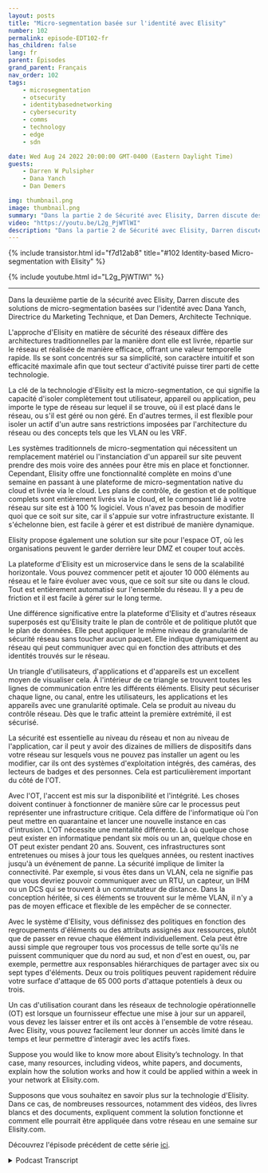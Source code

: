 ```yaml
---
layout: posts
title: "Micro-segmentation basée sur l'identité avec Elisity"
number: 102
permalink: episode-EDT102-fr
has_children: false
lang: fr
parent: Épisodes
grand_parent: Français
nav_order: 102
tags:
    - microsegmentation
    - otsecurity
    - identitybasednetworking
    - cybersecurity
    - comms
    - technology
    - edge
    - sdn

date: Wed Aug 24 2022 20:00:00 GMT-0400 (Eastern Daylight Time)
guests:
    - Darren W Pulsipher
    - Dana Yanch
    - Dan Demers

img: thumbnail.png
image: thumbnail.png
summary: "Dans la partie 2 de Sécurité avec Elisity, Darren discute des solutions de micro-segmentation basées sur l'identité avec Dana Yanch, Directrice du marketing technique, et Dan Demers, Architecte technique."
video: "https://youtu.be/L2g_PjWTlWI"
description: "Dans la partie 2 de Sécurité avec Elisity, Darren discute des solutions de micro-segmentation basées sur l'identité avec Dana Yanch, Directrice du marketing technique, et Dan Demers, Architecte technique."
---
```


<div>
{% include transistor.html id="f7d12ab8" title="#102 Identity-based Micro-segmentation with Elisity" %}

{% include youtube.html id="L2g_PjWTlWI" %}
</div>

---

Dans la deuxième partie de la sécurité avec Elisity, Darren discute des solutions de micro-segmentation basées sur l'identité avec Dana Yanch, Directrice du Marketing Technique, et Dan Demers, Architecte Technique.

L'approche d'Elisity en matière de sécurité des réseaux diffère des architectures traditionnelles par la manière dont elle est livrée, répartie sur le réseau et réalisée de manière efficace, offrant une valeur temporelle rapide. Ils se sont concentrés sur sa simplicité, son caractère intuitif et son efficacité maximale afin que tout secteur d'activité puisse tirer parti de cette technologie.

La clé de la technologie d'Elisity est la micro-segmentation, ce qui signifie la capacité d'isoler complètement tout utilisateur, appareil ou application, peu importe le type de réseau sur lequel il se trouve, où il est placé dans le réseau, ou s'il est géré ou non géré. En d'autres termes, il est flexible pour isoler un actif d'un autre sans restrictions imposées par l'architecture du réseau ou des concepts tels que les VLAN ou les VRF.

Les systèmes traditionnels de micro-segmentation qui nécessitent un remplacement matériel ou l'instanciation d'un appareil sur site peuvent prendre des mois voire des années pour être mis en place et fonctionner. Cependant, Elisity offre une fonctionnalité complète en moins d'une semaine en passant à une plateforme de micro-segmentation native du cloud et livrée via le cloud. Les plans de contrôle, de gestion et de politique complets sont entièrement livrés via le cloud, et le composant lié à votre réseau sur site est à 100 % logiciel. Vous n'avez pas besoin de modifier quoi que ce soit sur site, car il s'appuie sur votre infrastructure existante. Il s'échelonne bien, est facile à gérer et est distribué de manière dynamique.

Elisity propose également une solution sur site pour l'espace OT, où les organisations peuvent le garder derrière leur DMZ et couper tout accès.

La plateforme d'Elisity est un microservice dans le sens de la scalabilité horizontale. Vous pouvez commencer petit et ajouter 10 000 éléments au réseau et le faire évoluer avec vous, que ce soit sur site ou dans le cloud. Tout est entièrement automatisé sur l'ensemble du réseau. Il y a peu de friction et il est facile à gérer sur le long terme.

Une différence significative entre la plateforme d'Elisity et d'autres réseaux superposés est qu'Elisity traite le plan de contrôle et de politique plutôt que le plan de données. Elle peut appliquer le même niveau de granularité de sécurité réseau sans toucher aucun paquet. Elle indique dynamiquement au réseau qui peut communiquer avec qui en fonction des attributs et des identités trouvés sur le réseau.

Un triangle d'utilisateurs, d'applications et d'appareils est un excellent moyen de visualiser cela. À l'intérieur de ce triangle se trouvent toutes les lignes de communication entre les différents éléments. Elisity peut sécuriser chaque ligne, ou canal, entre les utilisateurs, les applications et les appareils avec une granularité optimale. Cela se produit au niveau du contrôle réseau. Dès que le trafic atteint la première extrémité, il est sécurisé.

La sécurité est essentielle au niveau du réseau et non au niveau de l'application, car il peut y avoir des dizaines de milliers de dispositifs dans votre réseau sur lesquels vous ne pouvez pas installer un agent ou les modifier, car ils ont des systèmes d'exploitation intégrés, des caméras, des lecteurs de badges et des personnes. Cela est particulièrement important du côté de l'OT.

Avec l'OT, l'accent est mis sur la disponibilité et l'intégrité. Les choses doivent continuer à fonctionner de manière sûre car le processus peut représenter une infrastructure critique. Cela diffère de l'informatique où l'on peut mettre en quarantaine et lancer une nouvelle instance en cas d'intrusion. L'OT nécessite une mentalité différente. Là où quelque chose peut exister en informatique pendant six mois ou un an, quelque chose en OT peut exister pendant 20 ans. Souvent, ces infrastructures sont entretenues ou mises à jour tous les quelques années, ou restent inactives jusqu'à un événement de panne. La sécurité implique de limiter la connectivité. Par exemple, si vous êtes dans un VLAN, cela ne signifie pas que vous devriez pouvoir communiquer avec un RTU, un capteur, un IHM ou un DCS qui se trouvent à un commutateur de distance. Dans la conception héritée, si ces éléments se trouvent sur le même VLAN, il n'y a pas de moyen efficace et flexible de les empêcher de se connecter.

Avec le système d'Elisity, vous définissez des politiques en fonction des regroupements d'éléments ou des attributs assignés aux ressources, plutôt que de passer en revue chaque élément individuellement. Cela peut être aussi simple que regrouper tous vos processus de telle sorte qu'ils ne puissent communiquer que du nord au sud, et non d'est en ouest, ou, par exemple, permettre aux responsables hiérarchiques de partager avec six ou sept types d'éléments. Deux ou trois politiques peuvent rapidement réduire votre surface d'attaque de 65 000 ports d'attaque potentiels à deux ou trois.

Un cas d'utilisation courant dans les réseaux de technologie opérationnelle (OT) est lorsque un fournisseur effectue une mise à jour sur un appareil, vous devez les laisser entrer et ils ont accès à l'ensemble de votre réseau. Avec Elisity, vous pouvez facilement leur donner un accès limité dans le temps et leur permettre d'interagir avec les actifs fixes.

Suppose you would like to know more about Elisity’s technology. In that case, many resources, including videos, white papers, and documents, explain how the solution works and how it could be applied within a week in your network at Elisity.com.

Supposons que vous souhaitez en savoir plus sur la technologie d'Elisity. Dans ce cas, de nombreuses ressources, notamment des vidéos, des livres blancs et des documents, expliquent comment la solution fonctionne et comment elle pourrait être appliquée dans votre réseau en une semaine sur Elisity.com.

Découvrez l'épisode précédent de cette série [ici](episode-EDT101).



<details>
<summary> Podcast Transcript </summary>

<p></p>

</details>
